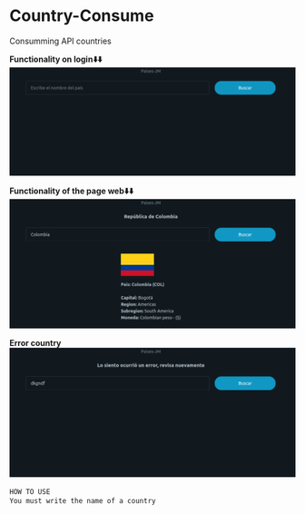 # Country-Consume
Consumming API countries

**Functionality on login⬇️⬇️**
![Image text](https://github.com/JeissonFMR/Country-Consume/blob/main/Images/inicio.png)

**Functionality of the page web⬇️⬇️**
![Image text](https://github.com/JeissonFMR/Country-Consume/blob/main/Images/data.png)

**Error country**
![Image text](https://github.com/JeissonFMR/Country-Consume/blob/main/Images/error.png)

```
HOW TO USE
You must write the name of a country
```

  
